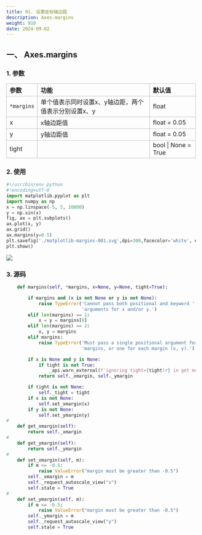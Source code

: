 ```yaml
---
title: 91. 设置坐标轴边距
description: Axes.margins
weight: 910
date: 2024-09-02
---
```

<style>
th, td {
  border: 1px solid rgb(190, 190, 190);
}
</style>


## 一、 Axes.margins


### 1. 参数

| 参数       | 功能                                              | 默认值              |
|:-----------|:--------------------------------------------------|:--------------------|
| `*margins` | 单个值表示同时设置x、y轴边距，两个值表示分别设置x、y | float               |
| x          | x轴边距值                                         | float = 0.05        |
| y          | y轴边距值                                         | float = 0.05        |
| tight      |                                                   | bool \| None = True |






### 2. 使用



```python
#!/usr/bin/env python
#!encoding=utf-8
import matplotlib.pyplot as plt
import numpy as np
x = np.linspace(-5, 5, 10000)
y = np.sin(x)
fig, ax = plt.subplots()
ax.plot(x, y)
ax.grid()
ax.margins(y=0.5)
plt.savefig('./matplotlib-margins-001.svg',dpi=300,facecolor='white', edgecolor='black', bbox_inches='tight', pad_inches=0.05)
plt.show()

```

![](/matplotlib/matplotlib-margins-001.svg)



### 3. 源码
```python
    def margins(self, *margins, x=None, y=None, tight=True):

        if margins and (x is not None or y is not None):
            raise TypeError('Cannot pass both positional and keyword '
                            'arguments for x and/or y.')
        elif len(margins) == 1:
            x = y = margins[0]
        elif len(margins) == 2:
            x, y = margins
        elif margins:
            raise TypeError('Must pass a single positional argument for all '
                            'margins, or one for each margin (x, y).')

        if x is None and y is None:
            if tight is not True:
                _api.warn_external(f'ignoring tight={tight!r} in get mode')
            return self._xmargin, self._ymargin

        if tight is not None:
            self._tight = tight
        if x is not None:
            self.set_xmargin(x)
        if y is not None:
            self.set_ymargin(y)
#
    def get_xmargin(self):
        return self._xmargin
#
    def get_ymargin(self):
        return self._ymargin
#
    def set_xmargin(self, m):
        if m <= -0.5:
            raise ValueError("margin must be greater than -0.5")
        self._xmargin = m
        self._request_autoscale_view("x")
        self.stale = True
#
    def set_ymargin(self, m):
        if m <= -0.5:
            raise ValueError("margin must be greater than -0.5")
        self._ymargin = m
        self._request_autoscale_view("y")
        self.stale = True
```




